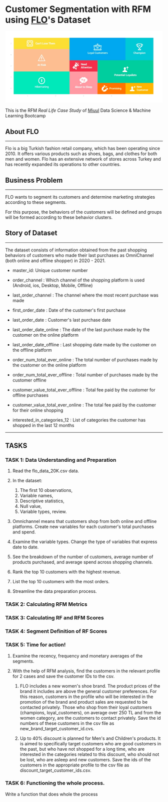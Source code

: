 # Customer Segmentation with RFM using [FLO](https://www.flo.com.tr/)'s Dataset

![RFM Segments](https://raw.githubusercontent.com/ArmanTunga/rfm-flo/6159dd4debeb1a9b1d0295337d3ebb34963df2ea/src/rfm-segments.png)

This is the RFM _Real Life Case Study_ of [Miuul](https://miuul.com/) Data Science & Machine Learning Bootcamp

## About FLO

---
Flo is a big Turkish fashion retail company, which has been operating since 2010. It offers various
products
such as shoes, bags, and clothes for both men and women. Flo has an extensive network of stores across Turkey and has
recently expanded its operations to other countries.

## Business Problem

---

FLO wants to segment its customers and determine marketing strategies according to these segments.

For this purpose, the behaviors of the customers will be defined and groups will be formed according to these behavior
clusters.

## Story of Dataset

---

The dataset consists of information obtained from the past shopping behaviors of
customers who made their last purchases as OmniChannel (both online and offline shopper) in 2020 - 2021.

- master_id: Unique customer number

- order_channel : Which channel of the shopping platform is used (Android, ios, Desktop, Mobile, Offline)

- last_order_channel : The channel where the most recent purchase was made

- first_order_date : Date of the customer's first purchase

- last_order_date : Customer's last purchase date

- last_order_date_online : The date of the last purchase made by the customer on the online platform

- last_order_date_offline : Last shopping date made by the customer on the offline platform

- order_num_total_ever_online : The total number of purchases made by the customer on the online platform

- order_num_total_ever_offline : Total number of purchases made by the customer offline

- customer_value_total_ever_offline : Total fee paid by the customer for offline purchases

- customer_value_total_ever_online : The total fee paid by the customer for their online shopping

- interested_in_categories_12 : List of categories the customer has shopped in the last 12 months

---

## TASKS

### TASK 1: Data Understanding and Preparation

1. Read the flo_data_20K.csv data.

2. In the dataset:
    1. The first 10 observations,
    2. Variable names,
    3. Descriptive statistics,
    4. Null value,
    5. Variable types, review.

3. Omnichannel means that customers shop from both online and offline platforms. Create new variables for each
   customer's
   total purchases and spend.
4. Examine the variable types. Change the type of variables that express date to date.
5. See the breakdown of the number of customers, average number of products purchased, and average spend across shopping
   channels.
6. Rank the top 10 customers with the highest revenue.
7. List the top 10 customers with the most orders.
8. Streamline the data preparation process.

### TASK 2: Calculating RFM Metrics

### TASK 3: Calculating RF and RFM Scores

### TASK 4: Segment Definition of RF Scores

### TASK 5: Time for action!

1. Examine the recency, frequency and monetary averages of the segments.

2. With the help of RFM analysis, find the customers in the relevant profile for 2 cases and save the customer IDs to
   the csv.

    1. FLO includes a new women's shoe brand. The product prices of the brand it includes are above the general customer
       preferences.
       For this reason, customers in the profile who will be interested in the promotion of the brand and product sales
       are requested to be contacted privately.
       Those who shop from their loyal customers (champions, loyal_customers), on average over 250 TL and from the women
       category, are the customers to contact privately.
       Save the id numbers of these customers in the csv file as new_brand_target_customer_id.cvs.

    2. Up to 40% discount is planned for Men's and Children's products.
       It is aimed to specifically target customers who are good customers in the past, but who have not shopped for a
       long time,
       who are interested in the categories related to this discount, who should not be lost, who are asleep and new
       customers.
       Save the ids of the customers in the appropriate profile to the csv file as discount_target_customer_ids.csv.

### TASK 6: Functioning the whole process.

Write a function that does whole the process
